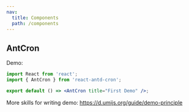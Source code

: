 ```yaml
---
nav:
  title: Components
  path: /components
---
```


## AntCron

Demo:

```jsx
import React from 'react';
import { AntCron } from 'react-antd-cron';

export default () => <AntCron title="First Demo" />;
```

More skills for writing demo: https://d.umijs.org/guide/demo-principle
